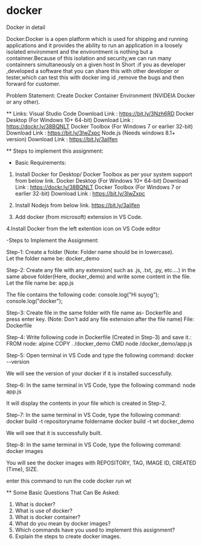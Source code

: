 # docker
Docker in detail


Docker:Docker is a open platform which is used for shipping and running applications and it provides the ability to run an application in a loosely isolated environment
and the environtment is nothing but a containner.Because of this isolation and security,we can run many containners simultaneously on a given host
In Short :if you as developer ,developed a software that you can share this with other developer or tester,which can test this with docker img id ,remove the bugs and then forward for customer.

Problem Statement: Create Docker Container Environment (NVIDEIA Docker or any other).


** Links:
Visual Studio Code Download Link : https://bit.ly/3Nzh6RD
Docker Desktop (For Windows 10+ 64-bit) Download Link : https://dockr.ly/38BQNLT
Docker Toolbox (For Windows 7 or earlier 32-bit) Download Link : https://bit.ly/3lwZxpc
Node.js (Needs windows 8.1+ version) Download Link : https://bit.ly/3ailfen


** Steps to implement this assignment:
 - Basic Requirements:

  1. Install Docker for Desktop/ Docker Toolbox as per your system support from below link. 
    Docker Desktop (For Windows 10+ 64-bit) Download Link : https://dockr.ly/38BQNLT
    Docker Toolbox (For Windows 7 or earlier 32-bit) Download Link : https://bit.ly/3lwZxpc

  2. Install Nodejs from below link.
    https://bit.ly/3ailfen

  3. Add docker (from microsoft) extension in VS Code.

   4.Install Docker from the left extention icon on VS Code editor

 -Steps to Implement the Assignment:

  Step-1: Create a folder (Note: Folder name should be in lowercase).  
  Let the folder name be: docker_demo

  Step-2: Create any file with any extension( such as .js, .txt, .py, etc....) in the same above folder(Here, docker_demo) and write some content in the file. 
  Let the file name be: app.js

  The file contains the following code:
  console.log("Hi suyog");
  console.log("docker");
  

  Step-3: Create file in the same folder with file name as- Dockerfile and press enter key. (Note: Don't add any file extension after the file name)
  File: Dockerfile 
   
  Step-4: Write following code in Dockerfile (Created in Step-3) and save it.:
  FROM node: alpine
  COPY . /docker_demo
  CMD node /docker_demo/app.js

  Step-5: Open terminal in VS Code and type the following command:
  docker --version

  We will see the version of your docker if it is installed successfully. 

  Step-6: In the same terminal in VS Code, type the following command:
  node app.js

  It will display the contents in your file which is created in Step-2.

  Step-7: In the same terminal in VS Code, type the following command:
  docker build -t repositoryname foldername
  docker build -t wt docker_demo
 
  We will see that it is successfully built. 

  Step-8: In the same terminal in VS Code, type the following command:
  docker images

  You will see the docker images with REPOSITORY, TAG, IMAGE ID, CREATED (Time), SIZE.
  
  enter this command to run the code
  docker run wt

** Some Basic Questions That Can Be Asked:
 1. What is docker?
 2. What is use of docker?
 3. What is docker container?
 4. What do you mean by docker images?
 5. Which commands have you used to implement this assignment? 
 6. Explain the steps to create docker images.
